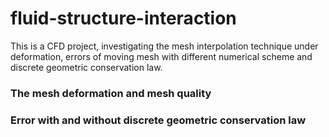 # fluid-structure-interaction
This is a CFD project, investigating the mesh interpolation technique under deformation, errors of moving mesh with different numerical scheme and discrete geometric conservation law.

### The mesh deformation and mesh quality

### Error with and without discrete geometric conservation law
